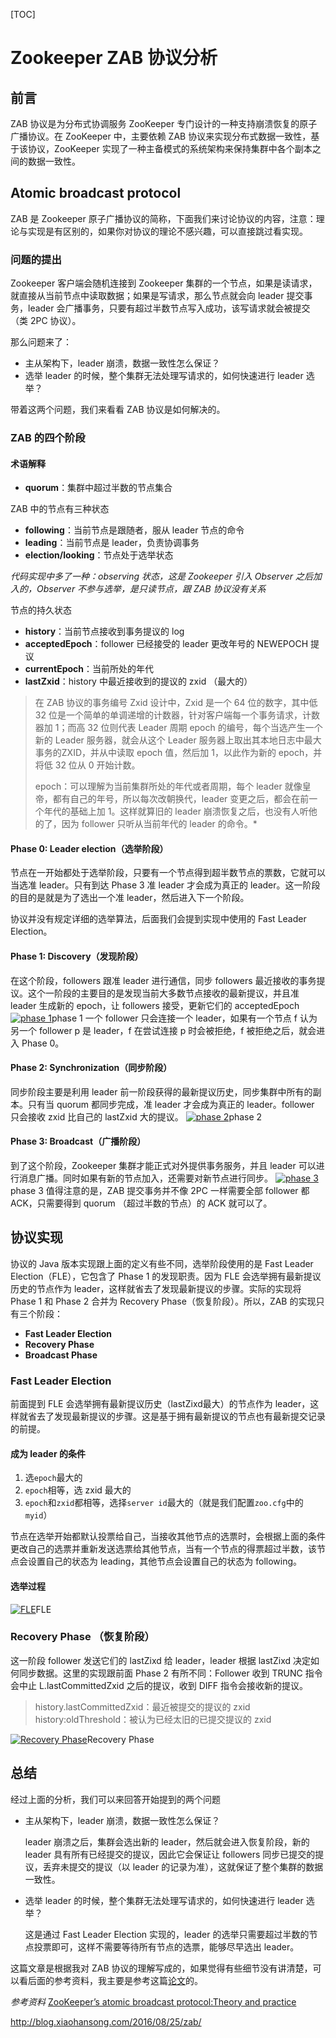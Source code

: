 [TOC]



# Zookeeper ZAB 协议分析

## 前言

ZAB 协议是为分布式协调服务 ZooKeeper 专门设计的一种支持崩溃恢复的原子广播协议。在 ZooKeeper 中，主要依赖 ZAB 协议来实现分布式数据一致性，基于该协议，ZooKeeper 实现了一种主备模式的系统架构来保持集群中各个副本之间的数据一致性。

## Atomic broadcast protocol

ZAB 是 Zookeeper 原子广播协议的简称，下面我们来讨论协议的内容，注意：理论与实现是有区别的，如果你对协议的理论不感兴趣，可以直接跳过看实现。

### 问题的提出

Zookeeper 客户端会随机连接到 Zookeeper 集群的一个节点，如果是读请求，就直接从当前节点中读取数据；如果是写请求，那么节点就会向 leader 提交事务，leader 会广播事务，只要有超过半数节点写入成功，该写请求就会被提交（类 2PC 协议）。

那么问题来了：

- 主从架构下，leader 崩溃，数据一致性怎么保证？
- 选举 leader 的时候，整个集群无法处理写请求的，如何快速进行 leader 选举？

带着这两个问题，我们来看看 ZAB 协议是如何解决的。

### ZAB 的四个阶段

#### 术语解释

- **quorum**：集群中超过半数的节点集合

ZAB 中的节点有三种状态

- **following**：当前节点是跟随者，服从 leader 节点的命令
- **leading**：当前节点是 leader，负责协调事务
- **election/looking**：节点处于选举状态

*代码实现中多了一种：observing 状态，这是 Zookeeper 引入 Observer 之后加入的，Observer 不参与选举，是只读节点，跟 ZAB 协议没有关系*

节点的持久状态

- **history**：当前节点接收到事务提议的 log
- **acceptedEpoch**：follower 已经接受的 leader 更改年号的 NEWEPOCH 提议
- **currentEpoch**：当前所处的年代
- **lastZxid**：history 中最近接收到的提议的 zxid （最大的）

> 在 ZAB 协议的事务编号 Zxid 设计中，Zxid 是一个 64 位的数字，其中低 32 位是一个简单的单调递增的计数器，针对客户端每一个事务请求，计数器加 1；而高 32 位则代表 Leader 周期 epoch 的编号，每个当选产生一个新的 Leader 服务器，就会从这个 Leader 服务器上取出其本地日志中最大事务的ZXID，并从中读取 epoch 值，然后加 1，以此作为新的 epoch，并将低 32 位从 0 开始计数。
>
> epoch：可以理解为当前集群所处的年代或者周期，每个 leader 就像皇帝，都有自己的年号，所以每次改朝换代，leader 变更之后，都会在前一个年代的基础上加 1。这样就算旧的 leader 崩溃恢复之后，也没有人听他的了，因为 follower 只听从当前年代的 leader 的命令。*

#### Phase 0: Leader election（选举阶段）

节点在一开始都处于选举阶段，只要有一个节点得到超半数节点的票数，它就可以当选准 leader。只有到达 Phase 3 准 leader 才会成为真正的 leader。这一阶段的目的是就是为了选出一个准 leader，然后进入下一个阶段。

协议并没有规定详细的选举算法，后面我们会提到实现中使用的 Fast Leader Election。

#### Phase 1: Discovery（发现阶段）

在这个阶段，followers 跟准 leader 进行通信，同步 followers 最近接收的事务提议。这个一阶段的主要目的是发现当前大多数节点接收的最新提议，并且准 leader 生成新的 epoch，让 followers 接受，更新它们的 acceptedEpoch
[![phase 1](image-201803181832/phase1.png)](http://7xjtfr.com1.z0.glb.clouddn.com/phase1.png)phase 1
一个 follower 只会连接一个 leader，如果有一个节点 f 认为另一个 follower p 是 leader，f 在尝试连接 p 时会被拒绝，f 被拒绝之后，就会进入 Phase 0。

#### Phase 2: Synchronization（同步阶段）

同步阶段主要是利用 leader 前一阶段获得的最新提议历史，同步集群中所有的副本。只有当 quorum 都同步完成，准 leader 才会成为真正的 leader。follower 只会接收 zxid 比自己的 lastZxid 大的提议。
[![phase 2](image-201803181832/phase2.png)](http://7xjtfr.com1.z0.glb.clouddn.com/phase2.png)phase 2

#### Phase 3: Broadcast（广播阶段）

到了这个阶段，Zookeeper 集群才能正式对外提供事务服务，并且 leader 可以进行消息广播。同时如果有新的节点加入，还需要对新节点进行同步。
[![phase 3](image-201803181832/phase3.png)](http://7xjtfr.com1.z0.glb.clouddn.com/phase3.png)phase 3
值得注意的是，ZAB 提交事务并不像 2PC 一样需要全部 follower 都 ACK，只需要得到 quorum （超过半数的节点）的 ACK 就可以了。

## 协议实现

协议的 Java 版本实现跟上面的定义有些不同，选举阶段使用的是 Fast Leader Election（FLE），它包含了 Phase 1 的发现职责。因为 FLE 会选举拥有最新提议历史的节点作为 leader，这样就省去了发现最新提议的步骤。实际的实现将 Phase 1 和 Phase 2 合并为 Recovery Phase（恢复阶段）。所以，ZAB 的实现只有三个阶段：

- **Fast Leader Election**
- **Recovery Phase**
- **Broadcast Phase**

### Fast Leader Election

前面提到 FLE 会选举拥有最新提议历史（lastZixd最大）的节点作为 leader，这样就省去了发现最新提议的步骤。这是基于拥有最新提议的节点也有最新提交记录的前提。

#### 成为 leader 的条件

1. 选`epoch`最大的
2. `epoch`相等，选 zxid 最大的
3. `epoch`和`zxid`都相等，选择`server id`最大的（就是我们配置`zoo.cfg`中的`myid`）

节点在选举开始都默认投票给自己，当接收其他节点的选票时，会根据上面的条件更改自己的选票并重新发送选票给其他节点，当有一个节点的得票超过半数，该节点会设置自己的状态为 leading，其他节点会设置自己的状态为 following。

#### 选举过程

[![FLE](image-201803181832/FLE.png)](http://7xjtfr.com1.z0.glb.clouddn.com/FLE.png)FLE

### Recovery Phase （恢复阶段）

这一阶段 follower 发送它们的 lastZixd 给 leader，leader 根据 lastZixd 决定如何同步数据。这里的实现跟前面 Phase 2 有所不同：Follower 收到 TRUNC 指令会中止 L.lastCommittedZxid 之后的提议，收到 DIFF 指令会接收新的提议。

> history.lastCommittedZxid：最近被提交的提议的 zxid
> history:oldThreshold：被认为已经太旧的已提交提议的 zxid

[![Recovery Phase](image-201803181832/recovery.png)](http://7xjtfr.com1.z0.glb.clouddn.com/recovery.png)Recovery Phase

## 总结

经过上面的分析，我们可以来回答开始提到的两个问题

- 主从架构下，leader 崩溃，数据一致性怎么保证？

  leader 崩溃之后，集群会选出新的 leader，然后就会进入恢复阶段，新的 leader 具有所有已经提交的提议，因此它会保证让 followers 同步已提交的提议，丢弃未提交的提议（以 leader 的记录为准），这就保证了整个集群的数据一致性。

- 选举 leader 的时候，整个集群无法处理写请求的，如何快速进行 leader 选举？

  这是通过 Fast Leader Election 实现的，leader 的选举只需要超过半数的节点投票即可，这样不需要等待所有节点的选票，能够尽早选出 leader。

这篇文章是根据我对 ZAB 协议的理解写成的，如果觉得有些细节没有讲清楚，可以看后面的参考资料，我主要是参考这篇[论文](http://www.tcs.hut.fi/Studies/T-79.5001/reports/2012-deSouzaMedeiros.pdf&usg=AFQjCNG8TKh-JN5Csqoditj7hlOo5nbR6g)的。

*参考资料*
[ZooKeeper’s atomic broadcast protocol:Theory and practice](http://www.tcs.hut.fi/Studies/T-79.5001/reports/2012-deSouzaMedeiros.pdf&usg=AFQjCNG8TKh-JN5Csqoditj7hlOo5nbR6g)





http://blog.xiaohansong.com/2016/08/25/zab/